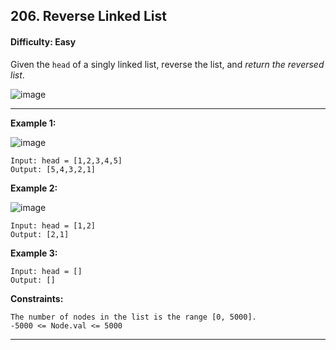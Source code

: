 ## 206. Reverse Linked List

#### Difficulty: Easy

Given the ```head``` of a singly linked list, reverse the list, and _return the reversed list_.

![image](https://user-images.githubusercontent.com/35042430/205354599-f2387f08-b3be-481f-84b3-f2e9ff0b378b.png)

---

__Example 1:__

![image](https://assets.leetcode.com/uploads/2021/02/19/rev1ex1.jpg)
```
Input: head = [1,2,3,4,5]
Output: [5,4,3,2,1]
```

__Example 2:__

![image](https://assets.leetcode.com/uploads/2021/02/19/rev1ex2.jpg)
```
Input: head = [1,2]
Output: [2,1]
```

__Example 3:__
```
Input: head = []
Output: []
```

__Constraints:__
```
The number of nodes in the list is the range [0, 5000].
-5000 <= Node.val <= 5000
```

---

